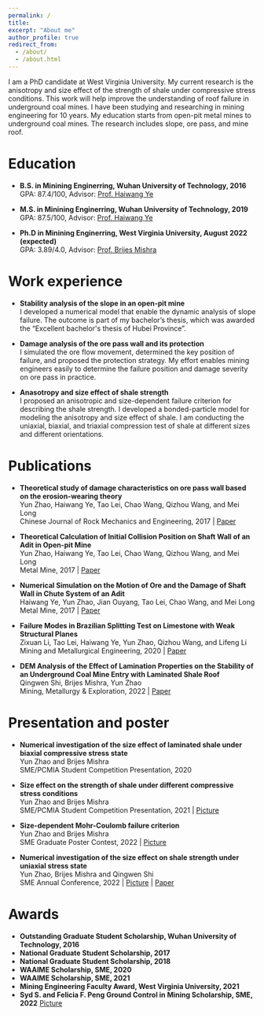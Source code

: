 ```yaml
---
permalink: /
title: 
excerpt: "About me"
author_profile: true
redirect_from: 
  - /about/
  - /about.html
---
```

 
I am a PhD candidate at West Virginia University. My current research is the anisotropy and size effect of the strength of shale under compressive stress conditions. This work will help improve the understanding of roof failure in underground coal mines. I have been studying and researching in mining engineering for 10 years. My education starts from open-pit metal mines to underground coal mines. The research includes slope, ore pass, and mine roof.

Education
======
* **B.S. in Minining Enginerring, Wuhan University of Technology, 2016**  
  GPA: 87.4/100, Advisor: [Prof. Haiwang Ye](http://sree.whut.edu.cn/yjsjy/dsdw/202201/t20220131_868105.shtml)  

* **M.S. in Minining Enginerring, Wuhan University of Technology, 2019**  
  GPA: 87.5/100, Advisor: [Prof. Haiwang Ye](http://sree.whut.edu.cn/yjsjy/dsdw/202201/t20220131_868105.shtml)  

* **Ph.D in Minining Enginerring, West Virginia University, August 2022 (expected)**  
  GPA: 3.89/4.0, Advisor: [Prof. Brijes Mishra](https://faculty.utah.edu/u6040186-BRIJES_MISHRA/hm/index.hml)

Work experience
======
* **Stability analysis of the slope in an open-pit mine**   
  I developed a numerical model that enable the dynamic analysis of slope failure. The outcome is part of my bachelor’s thesis, which was awarded the “Excellent bachelor's thesis of Hubei Province”.

* **Damage analysis of the ore pass wall and its protection**   
  I simulated the ore flow movement, determined the key position of failure, and proposed the protection strategy. My effort enables mining engineers easily to determine the failure position and damage severity on ore pass in practice.
  
* **Anasotropy and size effect of shale strength**  
  I proposed an anisotropic and size-dependent failure criterion for describing the shale strength. I developed a bonded-particle model for modeling the anisotropy and size effect of shale. I am conducting the uniaxial, biaxial, and triaxial compression test of shale at different sizes and different orientations. 
  


Publications
======
* **Theoretical study of damage characteristics on ore pass wall based on the erosion-wearing theory**  
  Yun Zhao, Haiwang Ye, Tao Lei, Chao Wang, Qizhou Wang, and Mei Long  
  Chinese Journal of Rock Mechanics and Engineering, 2017 | [Paper](http://cloud-yunzhao.github.io/files/Paper1.pdf)
 
* **Theoretical Calculation of Initial Collision Position on Shaft Wall of an Adit in Open-pit Mine**  
  Yun Zhao, Haiwang Ye, Tao Lei, Chao Wang, Qizhou Wang, and Mei Long  
  Metal Mine, 2017 | [Paper](http://cloud-yunzhao.github.io/files/Paper2.pdf)
 
* **Numerical Simulation on the Motion of Ore and the Damage of Shaft Wall in Chute System of an Adit**  
  Haiwang Ye, Yun Zhao, Jian Ouyang, Tao Lei, Chao Wang, and Mei Long  
  Metal Mine, 2017 | [Paper](http://cloud-yunzhao.github.io/files/Paper3.pdf)

* **Failure Modes in Brazilian Splitting Test on Limestone with Weak Structural Planes**  
  Zixuan Li, Tao Lei, Haiwang Ye, Yun Zhao, Qizhou Wang, and Lifeng Li  
  Mining and Metallurgical Engineering, 2020 | [Paper]()

* **DEM Analysis of the Effect of Lamination Properties on the Stability of an Underground Coal Mine Entry with Laminated Shale Roof**  
  Qingwen Shi, Brijes Mishra, Yun Zhao  
  Mining, Metallurgy & Exploration, 2022 | [Paper](http://cloud-yunzhao.github.io/files/Paper5.pdf)

  
Presentation and poster
======
* **Numerical investigation of the size effect of laminated shale under biaxial compressive stress state**  
  Yun Zhao and Brijes Mishra  
  SME/PCMIA Student Competition Presentation, 2020

* **Size effect on the strength of shale under different compressive stress conditions**  
  Yun Zhao and Brijes Mishra  
  SME/PCMIA Student Competition Presentation, 2021 | [Picture](http://cloud-yunzhao.github.io/images/PCMIA2021.jpg)

* **Size-dependent Mohr-Coulomb failure criterion**  
  Yun Zhao and Brijes Mishra  
  SME Graduate Poster Contest, 2022 | [Picture](http://cloud-yunzhao.github.io/images/Poster1.png)
 
* **Numerical investigation of the size effect on shale strength under uniaxial stress state**  
  Yun Zhao, Brijes Mishra and Qingwen Shi  
  SME Annual Conference, 2022 | [Picture](http://cloud-yunzhao.github.io/images/Presentation1.png) | [Paper](http://cloud-yunzhao.github.io/files/ConferencePaper1.pdf)
  
Awards
======
* **Outstanding Graduate Student Scholarship, Wuhan University of Technology, 2016**
* **National Graduate Student Scholarship, 2017**
* **National Graduate Student Scholarship, 2018**
* **WAAIME Scholarship, SME, 2020**
* **WAAIME Scholarship, SME, 2021**
* **Mining Engineering Faculty Award, West Virginia University, 2021**
* **Syd S. and Felicia F. Peng Ground Control in Mining Scholarship, SME, 2022** [Picture](http://cloud-yunzhao.github.io/images/Award1.png)

